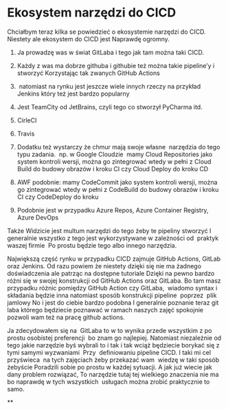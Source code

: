 # Ekosystem narzędzi do CICD

  

Chciałbym teraz kilka se powiedzieć o ekosystemie narzędzi do CICD. Niestety ale ekosystem do CICD jest Naprawdę ogromny. 

1. Ja prowadzę was w świat GitLaba i tego jak tam można taki CICD.  
    
2. Każdy z was ma dobrze githuba i githubie też można takie pipeline’y i stworzyć Korzystając tak zwanych GitHub Actions
    
3.  natomiast na rynku jest jeszcze wiele innych rzeczy na przykład Jenkins który też jest bardzo popularny
    
4. Jest TeamCity od JetBrains, czyli tego co stworzył PyCharma itd.
    
5. CirleCI
    
6. Travis
    
7. Dodatku też wystarczy że chmur mają swoje własne  narzędzia do tego typu zadania.  np. w Google Cloudzie  mamy Cloud Repositories jako system kontroli wersji, można go zintegrować wtedy w pełni z Cloud Build do budowy obrazów i kroku CI czy Cloud Deploy do kroku CD
    
8. AWF podobnie: mamy CodeCommit jako system kontroli wersji, można go zintegrować wtedy w pełni z CodeBuild do budowy obrazów i kroku CI czy CodeDeploy do kroku
    
9. Podobnie jest w przypadku Azure Repos, Azure Container Registry, Azure DevOps
    

  

Także Widzicie jest multum narzędzi do tego żeby te pipeliny stworzyć I generalnie wszystko z tego jest wykorzystywane w zależności od  praktyk waszej firmie  Po prostu będzie tego albo innego narzędzia.

  

Największą część rynku w przypadku CICD zajmuje GitHub Actions, GitLab oraz Jenkins. Od razu powiem że niestety dzięki się nie ma żadnego doświadczenia ale patrząc na dostępne tutoriale Dzięki na pewno bardzo różni się w swojej konstrukcji od GitHub Actions oraz GitLaba. Bo tam masz przypadku różnic pomiędzy GitHub Action czy GitLaba,  wiadomo syntax i składania będzie inna natomiast sposób konstrukcji pipeline  poprzez  plik jamlowy No i jest do ciebie bardzo podobna I generalnie poznanie teraz git laba którego będziecie poznawać w ramach naszych zajęć spokojnie pozwoli wam też na pracę github actions.  

  

Ja zdecydowałem się na  GitLaba to w to wynika przede wszystkim z po prostu osobistej preferencji  bo znam go najlepiej. Natomiast niezależnie od tego jakie narzędzie byś wybrali to i tak i tak wciąż będziecie borykać się z tymi samymi wyzwaniami  Przy  definiowaniu pipeline CICD. I taki mi cel przyświeca  na tych zajęciach żeby przekazać wam  wiedzę w taki sposób żebyście Poradzili sobie po prostu w każdej sytuacji. A jak już wiecie jak dany problem rozwiązać, To narzędzie tutaj tej wielkiego znaczenia nie ma bo naprawdę w tych wszystkich  usługach można zrobić praktycznie to samo.

**